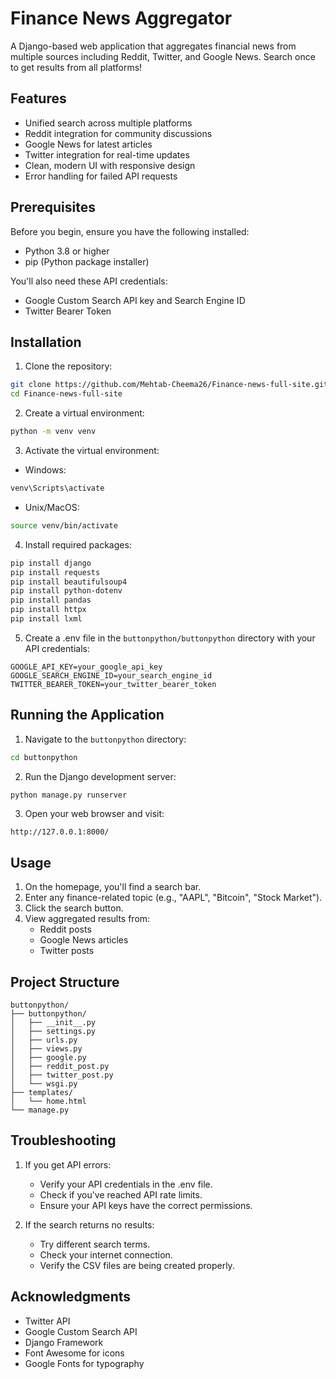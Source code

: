 # Finance News Aggregator

A Django-based web application that aggregates financial news from multiple sources including Reddit, Twitter, and Google News. Search once to get results from all platforms!

## Features

- Unified search across multiple platforms
- Reddit integration for community discussions
- Google News for latest articles
- Twitter integration for real-time updates
- Clean, modern UI with responsive design
- Error handling for failed API requests

## Prerequisites

Before you begin, ensure you have the following installed:
- Python 3.8 or higher
- pip (Python package installer)

You'll also need these API credentials:
- Google Custom Search API key and Search Engine ID
- Twitter Bearer Token

## Installation

1. Clone the repository:
```bash
git clone https://github.com/Mehtab-Cheema26/Finance-news-full-site.git
cd Finance-news-full-site
```

2. Create a virtual environment:
```bash
python -m venv venv
```

3. Activate the virtual environment:
- Windows:
```bash
venv\Scripts\activate
```
- Unix/MacOS:
```bash
source venv/bin/activate
```

4. Install required packages:
```bash
pip install django
pip install requests
pip install beautifulsoup4
pip install python-dotenv
pip install pandas
pip install httpx
pip install lxml
```

5. Create a .env file in the `buttonpython/buttonpython` directory with your API credentials:
```env
GOOGLE_API_KEY=your_google_api_key
GOOGLE_SEARCH_ENGINE_ID=your_search_engine_id
TWITTER_BEARER_TOKEN=your_twitter_bearer_token
```

## Running the Application

1. Navigate to the `buttonpython` directory:
```bash
cd buttonpython
```

2. Run the Django development server:
```bash
python manage.py runserver
```

3. Open your web browser and visit:
```
http://127.0.0.1:8000/
```

## Usage

1. On the homepage, you'll find a search bar.
2. Enter any finance-related topic (e.g., "AAPL", "Bitcoin", "Stock Market").
3. Click the search button.
4. View aggregated results from:
   - Reddit posts
   - Google News articles
   - Twitter posts

## Project Structure

```
buttonpython/
├── buttonpython/
│   ├── __init__.py
│   ├── settings.py
│   ├── urls.py
│   ├── views.py
│   ├── google.py
│   ├── reddit_post.py
│   ├── twitter_post.py
│   └── wsgi.py
├── templates/
│   └── home.html
└── manage.py
```

## Troubleshooting

1. If you get API errors:
   - Verify your API credentials in the .env file.
   - Check if you've reached API rate limits.
   - Ensure your API keys have the correct permissions.

2. If the search returns no results:
   - Try different search terms.
   - Check your internet connection.
   - Verify the CSV files are being created properly.

## Acknowledgments

- Twitter API
- Google Custom Search API
- Django Framework
- Font Awesome for icons
- Google Fonts for typography
